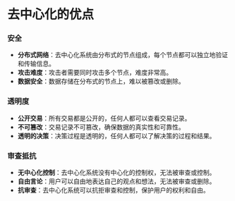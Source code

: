 **去中心化的优点**
=====================

### 安全

* **分布式网络**：去中心化系统由分布式的节点组成，每个节点都可以独立地验证和传输信息。
* **攻击难度**：攻击者需要同时攻击多个节点，难度非常高。
* **数据安全**：数据存储在分布式的节点上，难以被篡改或删除。

### 透明度

* **公开交易**：所有交易都是公开的，任何人都可以查看交易记录。
* **不可篡改**：交易记录不可篡改，确保数据的真实性和可靠性。
* **透明的决策**：决策过程是透明的，任何人都可以了解决策的过程和结果。

### 审查抵抗

* **无中心化控制**：去中心化系统没有中心化的控制权，无法被审查或控制。
* **自由言论**：用户可以自由地表达自己的观点和想法，无法被审查或删除。
* **抗审查**：去中心化系统可以抗拒审查和控制，保护用户的权利和自由。
